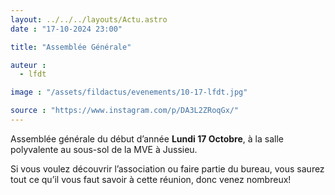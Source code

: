 ```yaml
---
layout: ../../../layouts/Actu.astro
date : "17-10-2024 23:00"

title: "Assemblée Générale"

auteur :
  - lfdt

image : "/assets/fildactus/evenements/10-17-lfdt.jpg"

source : "https://www.instagram.com/p/DA3L2ZRoqGx/"
---
```


Assemblée générale du début d’année __Lundi 17 Octobre__, à la salle polyvalente au sous-sol de la MVE à Jussieu.

Si vous voulez découvrir l’association ou faire partie du bureau, vous saurez tout ce qu’il vous faut savoir à cette réunion, donc venez nombreux!